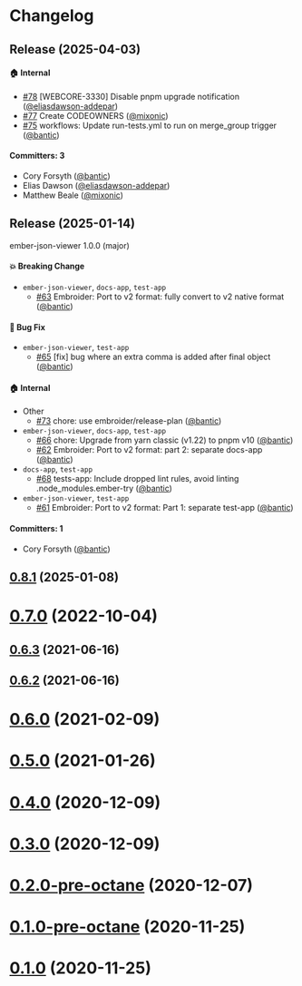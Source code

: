 # Changelog

## Release (2025-04-03)



#### :house: Internal
* [#78](https://github.com/Addepar/ember-json-viewer/pull/78) [WEBCORE-3330] Disable pnpm upgrade notification ([@eliasdawson-addepar](https://github.com/eliasdawson-addepar))
* [#77](https://github.com/Addepar/ember-json-viewer/pull/77) Create CODEOWNERS ([@mixonic](https://github.com/mixonic))
* [#75](https://github.com/Addepar/ember-json-viewer/pull/75) workflows: Update run-tests.yml to run on merge_group trigger ([@bantic](https://github.com/bantic))

#### Committers: 3
- Cory Forsyth ([@bantic](https://github.com/bantic))
- Elias Dawson ([@eliasdawson-addepar](https://github.com/eliasdawson-addepar))
- Matthew Beale ([@mixonic](https://github.com/mixonic))

## Release (2025-01-14)

ember-json-viewer 1.0.0 (major)

#### :boom: Breaking Change
* `ember-json-viewer`, `docs-app`, `test-app`
  * [#63](https://github.com/Addepar/ember-json-viewer/pull/63) Embroider: Port to v2 format: fully convert to v2 native format ([@bantic](https://github.com/bantic))

#### :bug: Bug Fix
* `ember-json-viewer`, `test-app`
  * [#65](https://github.com/Addepar/ember-json-viewer/pull/65) [fix] bug where an extra comma is added after final object ([@bantic](https://github.com/bantic))

#### :house: Internal
* Other
  * [#73](https://github.com/Addepar/ember-json-viewer/pull/73) chore: use embroider/release-plan ([@bantic](https://github.com/bantic))
* `ember-json-viewer`, `docs-app`, `test-app`
  * [#66](https://github.com/Addepar/ember-json-viewer/pull/66) chore: Upgrade from yarn classic (v1.22) to pnpm v10 ([@bantic](https://github.com/bantic))
  * [#62](https://github.com/Addepar/ember-json-viewer/pull/62) Embroider: Port to v2 format: part 2: separate docs-app ([@bantic](https://github.com/bantic))
* `docs-app`, `test-app`
  * [#68](https://github.com/Addepar/ember-json-viewer/pull/68) tests-app: Include dropped lint rules, avoid linting .node_modules.ember-try ([@bantic](https://github.com/bantic))
* `ember-json-viewer`, `test-app`
  * [#61](https://github.com/Addepar/ember-json-viewer/pull/61) Embroider: Port to v2 format: Part 1: separate test-app ([@bantic](https://github.com/bantic))

#### Committers: 1
- Cory Forsyth ([@bantic](https://github.com/bantic))

## [0.8.1](https://github.com/Addepar/ember-json-viewer/compare/v0.7.0...v0.8.1) (2025-01-08)

# [0.7.0](https://github.com/Addepar/ember-json-viewer/compare/v0.6.3...v0.7.0) (2022-10-04)

## [0.6.3](https://github.com/Addepar/ember-json-viewer/compare/v0.6.2...v0.6.3) (2021-06-16)

## [0.6.2](https://github.com/Addepar/ember-json-viewer/compare/v0.6.0...v0.6.2) (2021-06-16)

# [0.6.0](https://github.com/Addepar/ember-json-viewer/compare/v0.5.0...v0.6.0) (2021-02-09)




# [0.5.0](https://github.com/Addepar/ember-json-viewer/compare/v0.5.0...v0.6.0) (2021-01-26)




# [0.4.0](https://github.com/Addepar/ember-json-viewer/compare/v0.5.0...v0.6.0) (2020-12-09)




# [0.3.0](https://github.com/Addepar/ember-json-viewer/compare/v0.5.0...v0.6.0) (2020-12-09)




# [0.2.0-pre-octane](https://github.com/Addepar/ember-json-viewer/compare/v0.5.0...v0.6.0) (2020-12-07)




# [0.1.0-pre-octane](https://github.com/Addepar/ember-json-viewer/compare/v0.5.0...v0.6.0) (2020-11-25)




# [0.1.0](https://github.com/Addepar/ember-json-viewer/compare/v0.5.0...v0.6.0) (2020-11-25)
